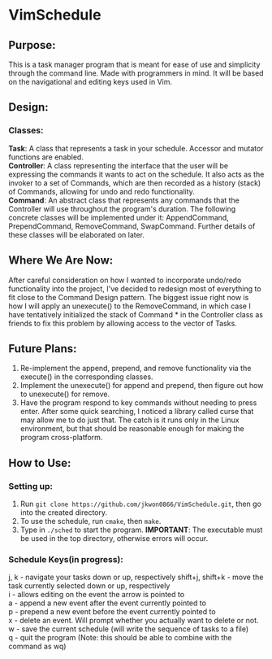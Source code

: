 # VimSchedule
## Purpose:
This is a task manager program that is meant for ease of use and simplicity through the command line. Made with programmers in mind. It will be based on the navigational and editing keys used in Vim.
## Design:
### Classes:
**Task**: A class that represents a task in your schedule. Accessor and mutator functions are enabled.   
**Controller**: A class representing the interface that the user will be expressing the commands it wants to act on the schedule. It also acts as the invoker to a set of Commands, which are then recorded as a history (stack) of Commands, allowing for undo and redo functionality.   
**Command**: An abstract class that represents any commands that the Controller will use throughout the program's duration. The following concrete classes will be implemented under it: AppendCommand, PrependCommand, RemoveCommand, SwapCommand. Further details of these classes will be elaborated on later.  
## Where We Are Now:
After careful consideration on how I wanted to incorporate undo/redo functionality into the project, I've decided to redesign most of everything to fit close to the Command Design pattern. The biggest issue right now is how I will apply an unexecute() to the RemoveCommand, in which case I have tentatively initialized the stack of Command * in the Controller class as friends to fix this problem by allowing access to the vector of Tasks.
## Future Plans:
1. Re-implement the append, prepend, and remove functionality via the execute() in the corresponding classes.
2. Implement the unexecute() for append and prepend, then figure out how to unexecute() for remove.
3. Have the program respond to key commands without needing to press enter. After some quick searching, I noticed a library called curse that may allow me to do just that. The catch is it runs only in the Linux environment, but that should be reasonable enough for making the program cross-platform.
## How to Use:
### Setting up:
1. Run `git clone https://github.com/jkwon0866/VimSchedule.git`, then go into the created directory.
2. To use the schedule, run `cmake`, then `make`.  
3. Type in `./sched` to start the program.
**IMPORTANT**: The executable must be used in the top directory, otherwise errors will occur.  
### Schedule Keys(in progress):
j, k - navigate your tasks down or up, respectively 
shift+j, shift+k - move the task currently selected down or up, respectively   
i - allows editing on the event the arrow is pointed to  
a - append a new event after the event currently pointed to   
p - prepend a new event before the event currently pointed to   
x - delete an event. Will prompt whether you actually want to delete or not.   
w - save the current schedule (will write the sequence of tasks to a file)   
q - quit the program (Note: this should be able to combine with the command as wq)  
